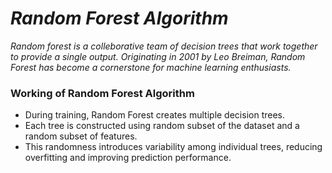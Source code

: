 # _Random Forest Algorithm_

_Random forest is a colleborative team of decision trees that work together to provide a single output. Originating in 2001 by Leo Breiman, Random Forest has become a cornerstone for machine learning enthusiasts._

### Working of Random Forest Algorithm
- During training, Random Forest creates multiple decision trees.
- Each tree is constructed using random subset of the dataset and a random subset of features.
- This randomness introduces variability among individual trees, reducing overfitting and improving prediction performance.
